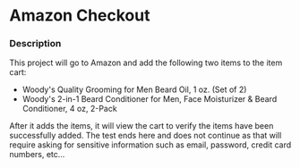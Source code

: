 # Amazon Checkout

### Description
This project will go to Amazon and add the following two items to the item cart:
- Woody's Quality Grooming for Men Beard Oil, 1 oz. (Set of 2)
- Woody's 2-in-1 Beard Conditioner for Men, Face Moisturizer & Beard Conditioner, 4 oz, 2-Pack

After it adds the items, it will view the cart to verify the items have been successfully added. The test ends here and does not continue as that will require asking
for sensitive information such as email, password, credit card numbers, etc...
